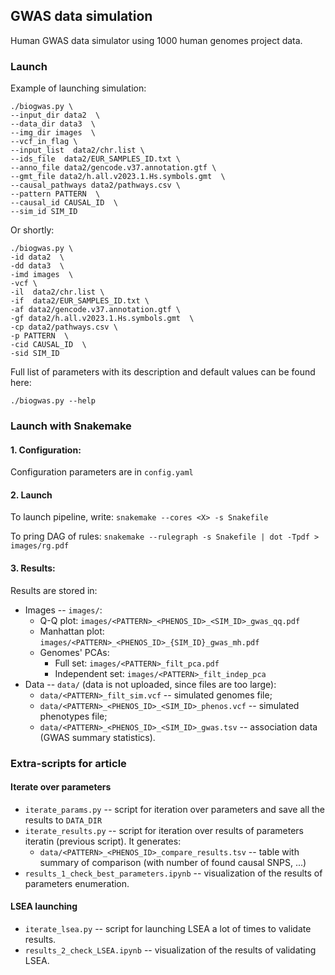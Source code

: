 ## GWAS data simulation

Human GWAS data simulator using 1000 human genomes project data.


### Launch

Example of launching simulation:

```
./biogwas.py \
--input_dir data2  \
--data_dir data3  \
--img_dir images  \
--vcf_in_flag \
--input_list  data2/chr.list \
--ids_file  data2/EUR_SAMPLES_ID.txt \
--anno_file data2/gencode.v37.annotation.gtf \
--gmt_file data2/h.all.v2023.1.Hs.symbols.gmt  \
--causal_pathways data2/pathways.csv \
--pattern PATTERN  \
--causal_id CAUSAL_ID  \
--sim_id SIM_ID 
```

Or shortly:

```
./biogwas.py \
-id data2  \
-dd data3  \
-imd images  \
-vcf \
-il  data2/chr.list \
-if  data2/EUR_SAMPLES_ID.txt \
-af data2/gencode.v37.annotation.gtf \
-gf data2/h.all.v2023.1.Hs.symbols.gmt  \
-cp data2/pathways.csv \
-p PATTERN  \
-cid CAUSAL_ID  \
-sid SIM_ID 
```


Full list of parameters with its description and default values can be found here:

```
./biogwas.py --help
```


### Launch with Snakemake

#### 1. Configuration:

Configuration parameters are in `config.yaml`


#### 2. Launch

To launch pipeline, write: `snakemake --cores <X> -s Snakefile`

To pring DAG of rules: `snakemake --rulegraph -s Snakefile | dot -Tpdf > images/rg.pdf`


#### 3. Results:

Results are stored in:
* Images -- `images/`:
   * Q-Q plot: `images/<PATTERN>_<PHENOS_ID>_<SIM_ID>_gwas_qq.pdf`
   * Manhattan plot: `images/<PATTERN>_<PHENOS_ID>_{SIM_ID}_gwas_mh.pdf`
   * Genomes' PCAs:
       * Full set: `images/<PATTERN>_filt_pca.pdf`
       * Independent set: `images/<PATTERN>_filt_indep_pca`
* Data -- `data/` (data is not uploaded, since files are too large):
   * `data/<PATTERN>_filt_sim.vcf` -- simulated genomes file;
   * `data/<PATTERN>_<PHENOS_ID>_<SIM_ID>_phenos.vcf` -- simulated phenotypes file;
   * `data/<PATTERN>_<PHENOS_ID>_<SIM_ID>_gwas.tsv` -- association data (GWAS summary statistics).

### Extra-scripts for article

#### Iterate over parameters

* `iterate_params.py` -- script for iteration over parameters and save all the results to `DATA_DIR`
* `iterate_results.py` -- script for iteration over results of parameters iteratin (previous script). It generates: 
   * `data/<PATTERN>_<PHENOS_ID>_compare_results.tsv` -- table with summary of comparison (with number of found causal SNPS, ...)
* `results_1_check_best_parameters.ipynb` -- visualization of the results of parameters enumeration.

#### LSEA launching

* `iterate_lsea.py` -- script for launching LSEA a lot of times to validate results.
* `results_2_check_LSEA.ipynb` -- visualization of the results of validating LSEA.
